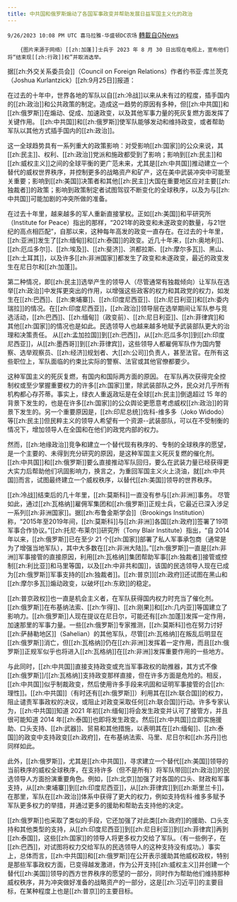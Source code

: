 ```yaml
---
title: 中共国和俄罗斯煽动了各国军事政变并帮助发展日益军国主义化的政治
---
```

`9/26/2023 10:08 PM UTC 喜马拉雅-华盛顿DC农场` [轉載自GNews](https://gnews.org/articles/1744570)

        {图片来源于网络）[[zh:加蓬]]士兵于 2023 年 8 月 30 日出现在电视上，宣布他们将“结束现[[zh:行政]]权”并取消选举。

据[[zh:外交关系委员会]]（Council on Foreign Relations）作者约书亚·库兰茨克（Joshua Kurlantzick）[[zh:9月25日]]报道：

在过去的十年中，世界各地的军队以自[[zh:冷战]]以来从未有过的程度，插手国内的[[zh:政治]]和公共政策的制定。造成这一趋势的原因有多种，但[[zh:中共国]]和[[zh:俄罗斯]]在煽动、促成、加速政变，以及其他军事力量的死灰复燃方面发挥了关键作用。 [[zh:中共国]]和[[zh:俄罗斯]]使军队能够发动和维持政变，或者帮助军队以其他方式插手国内的[[zh:政治]]。

这一全球趋势具有一系列重大的政策影响：对受影响[[zh:国家]]的公众来说，其[[zh:民主]]、权利、[[zh:政治]]党派和施政都受到了影响；影响到[[zh:民主]]和[[zh:威权主义]]之间的全球平衡的更广范未来，尤其是[[zh:中共国]]推动建立一个替代的威权世界秩序，并控制更多的战略资产和矿产，这在美中武装冲突中可能至关重要；影响到[[zh:美国]]决策者和其他[[zh:民主]]大国在重要地区应对主要[[zh:独裁者]]的政策；影响到政策制定者试图驾驭不断变化的全球秩序，以及为与[[zh:中共国]]可能加剧的冲突所做的准备。

在过去十年里，越来越多的军人重新直接掌权。正如[[zh:美国]]和平研究所（Institute for Peace）指出的那样，“2021年的政变和未遂政变的数量，与21世纪的高点相匹配”，自那以来，这种每年高发的政变一直存在。在过去的十年里，[[zh:亚洲]]发生了[[zh:缅甸]]和[[zh:泰国]]的政变。近几十年来，[[zh:奥地利]]、[[zh:厄瓜多尔]]、[[zh:埃及]]、[[zh:斐济]]、洪都拉斯、[[zh:摩尔多瓦]]、黑山、[[zh:土耳其]]，以及许多[[zh:非洲国家]]都发生了政变和未遂政变，最近的政变发生在尼日尔和[[zh:加蓬]]。

第二种情况，即[[zh:民主]]选举产生的领导人（尽管通常有独裁倾向）让军队在选举[[zh:政治]]中发挥更突出的作用，以增强这些政客的权力和其政党的权力，如发生在[[zh:巴西]]、[[zh:柬埔寨]]、[[zh:印度尼西亚]]、[[zh:尼日利亚]]和[[zh:委内瑞拉]]的情况。在[[zh:印度尼西亚]]，[[zh:政治]]领导层在选举期间让军队参与竞选活动，[[zh:巴西]]、[[zh:缅甸]]（政变前）、[[zh:尼日利亚]]、[[zh:菲律宾]]和其他[[zh:国家]]的情况也是如此。民选领导人也越来越多地赋予武装部队更大的治理和决策责任。 从[[zh:孟加拉国]]到[[zh:巴西]]，从[[zh:厄瓜多尔]]到[[zh:印度尼西亚]]，从[[zh:墨西哥]]到[[zh:菲律宾]]，这些领导人都雇佣军队作为国内警察、选举观察员、[[zh:经济]]规划者、大[[zh:公司]]负责人，甚至法官。在所有这些职位上，军队面临的约束比实际的警察、法官或其他官僚都要少。

这种军国主义的死灰复燃，有国内和国际两方面的原因。 在军队再次获得完全控制权或至少掌握重要权力的许多[[zh:国家]]里，除武装部队之外，民众对几乎所有机构都心存芥蒂。事实上，绿衣人重返政坛是在全球[[zh:民主]]倒退超过 15 年的背景下发生的，也是在许多[[zh:国家]]的公众舆论更愿意考虑威权[[zh:政治]]的背景下发生的。另一个重要原因是，[[zh:印尼总统]]佐科\-维多多（Joko Widodo）等[[zh:民主]]但民粹主义的领导人希望有一个资源\--武装部队，可以在不受制衡的情况下，增加领导人在全国和在他们的政党内部的权力。

然而，[[zh:地缘政治]]竞争和建立一个替代现有秩序的、专制的全球秩序的愿望，是一个主要的、未得到充分研究的原因，是这种军国主义死灰复燃的催化剂。[[zh:中共国]]和[[zh:俄罗斯]]要么直接推动军队回归，要么在武装力量已经获得更大实力后帮助他们巩固影响力，换言之，为重回军国主义火上浇油，就[[zh:中共国]]而言，试图最终建立一个威权秩序，以替代[[zh:美国]]领导的世界秩序。

[[zh:冷战]]结束后的几十年里，[[zh:莫斯科]]一直没有参与[[zh:非洲]]事务。 尽管如此，通过[[zh:瓦格纳]]雇佣军集团和[[zh:俄罗斯]]正规士兵，它最近已深入涉足一系列[[zh:非洲国家]]。据[[zh:布鲁金斯学会]]（Brookings Institution）称，“2015年至2019年间，[[zh:莫斯科]]与[[zh:非洲]]各国[[zh:政府]]签署了19项军事合作协议。”[[zh:托尼·布莱尔]]研究所（Tony Blair Institute）指出，“自 2014 年以来，[[zh:俄罗斯]]已在至少 21 个[[zh:国家]]部署了私人军事承包商（通常是为了增强当地军队），其中大多数在[[zh:非洲大陆]]。”[[zh:俄罗斯]]一直是[[zh:非洲]]军事接管的直接原因，利用[[zh:瓦格纳]]集团帮助军事[[zh:独裁者]]接管或控制[[zh:利比亚]]和马里等国，以及[[zh:中非共和国]]，该国的民选领导人现在已成为[[zh:俄罗斯]]军事支持的[[zh:独裁者]]。[[zh:普京]][[zh:政府]]还试图在黑山和[[zh:摩尔多瓦]]煽动政变，以破坏[[zh:东欧]]的稳定。

[[zh:普京政权]]也一直是机会主义者，在军队获得国内权力时充当了催化剂。[[zh:俄罗斯]]在布基纳法索、[[zh:乍得]]、[[zh:刚果]]和[[zh:几内亚]]等国建立了影响力。[[zh:俄罗斯]]人现在提议在尼日尔，可能还有[[zh:加蓬]]发挥一定作用，加速那里的军事力量。一些[[zh:俄罗斯]]专家推测，[[zh:莫斯科]]也在努力讨好[[zh:萨赫勒地区]]（Sahelian）的其他军队，尽管[[zh:瓦格纳]]在叛乱后明显在[[zh:俄罗斯]]消亡，但[[zh:瓦格纳]]仍在[[zh:非洲]]发挥着一定作用，而且[[zh:俄罗斯]]正规军似乎也将进入[[zh:瓦格纳]]在[[zh:非洲]]发挥重要作用的一些地方。

与此同时，[[zh:中共国]]直接支持政变或充当军事政权的助推器，其方式不像[[zh:俄罗斯]]/[[zh:瓦格纳]]支持政变那样直接，但在许多方面是危险的。相反，[[zh:中共国]]似乎制裁政变，然后使用许多手段来巩固和证明军事接管的合[[zh:理性]]。[[zh:中共国]]（有时还有[[zh:俄罗斯]]）利用其在[[zh:联合国]]的权力，阻止谴责军事政权的决议，或阻止对政变采取任何[[zh:联合国]]行动。许多专家认为，[[zh:中共国]]知道 2021 年初[[zh:缅甸]]将会发生政变并认可了接管方，并且很可能知道 2014 年[[zh:泰国]]也即将发生政变。然后[[zh:中共国]]立即实施援助、口头支持、[[zh:武器]]、贸易和其他措施，以表明其在[[zh:缅甸]]、[[zh:泰国]]的政变中支持政变[[zh:政府]]，在布基纳法索、马里、尼日尔和[[zh:苏丹]]也同样如此。

此外，[[zh:俄罗斯]]，尤其是[[zh:中共国]]，寻求建立一个替代[[zh:美国]]领导的当前秩序的威权全球秩序，在支持许多（但不是所有）将军队带回[[zh:政治]]的民选领导人方面扮演重要角色。例如，[[zh:北京]]加强了对各国的口头、财政和军事支持，从[[zh:柬埔寨]]到[[zh:印度尼西亚]]，从[[zh:菲律宾]]到[[zh:斯里兰卡]]，在那里，军队在[[zh:政治]]体系中获得了更大的权力，例如支持佐科·维多多赋予军队更多权力的举措，并通过更多的援助和帮助去支持他的决定。

[[zh:俄罗斯]]也采取了类似的手段，它还加强了对此类[[zh:政府]]的援助、口头支持和其他类型的支持，从[[zh:印度尼西亚]]到[[zh:尼日利亚]]到[[zh:菲律宾]]再到[[zh:泰国]]，这些[[zh:国家]]的领导人将更多权力交给了军队。（有一些例子，在[[zh:巴西]]，对试图将权力交给军队的民选领导人的这种支持没有成功。）事实上，总体而言，[[zh:中共国]]和[[zh:俄罗斯]]在公开表示援助其他威权政权，特别是那些军事政权方面，已变得越发激进，作为公开支持[[zh:威权主义]]并创建一个替代[[zh:美国]]领导的西方世界秩序的愿望的一部分，同时作为帮助他们维持那种威权秩序，并为冲突做好准备的战略资产的一部分，这是[[zh:习近平]]的主要目标，在某种程度上也是[[zh:普京]]的主要目标。
